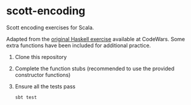 # scott-encoding

Scott encoding exercises for Scala. 

Adapted from the [original Haskell exercise](https://www.codewars.com/kata/scott-encoding/train/haskell) available at CodeWars. Some extra functions have been included for additional practice.

1. Clone this repository
2. Complete the function stubs (recommended to use the provided constructor functions)
3. Ensure all the tests pass

    ```
    sbt test
    ```
